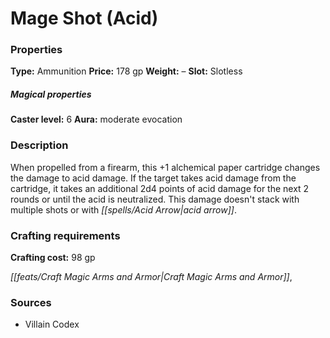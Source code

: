﻿---
Title: "Mage Shot (Acid)"
Type: "Ammunition"
Price: "178 gp"
Weight: "–"
Slot: "Slotless"
Caster level: "6"
Aura: "moderate evocation"
Description: |
  "When propelled from a firearm, this _+1 alchemical paper cartridge_ changes the damage to acid damage. If the target takes acid damage from the cartridge, it takes an additional 2d4 points of acid damage for the next 2 rounds or until the acid is neutralized. This damage doesn't stack with multiple shots or with acid arrow."
Crafting cost: "98 gp"
Sources: "['Villain Codex']"
---

# Mage Shot (Acid)

### Properties

**Type:** Ammunition **Price:** 178 gp **Weight:** – **Slot:** Slotless

##### Magical properties

**Caster level:** 6 **Aura:** moderate evocation

### Description

When propelled from a firearm, this +1 alchemical paper cartridge changes the damage to acid damage. If the target takes acid damage from the cartridge, it takes an additional 2d4 points of acid damage for the next 2 rounds or until the acid is neutralized. This damage doesn't stack with multiple shots or with _[[spells/Acid Arrow|acid arrow]]_.

### Crafting requirements

**Crafting cost:** 98 gp

_[[feats/Craft Magic Arms and Armor|Craft Magic Arms and Armor]]_,

### Sources

* Villain Codex